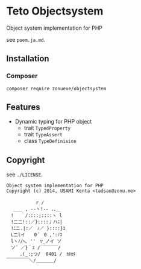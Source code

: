 Teto Objectsystem
=================

Object system implementation for PHP

see `poem.ja.md`.

Installation
------------

### Composer

```
composer require zonuexe/objectsystem
```

Features
--------

* Dynamic typing for PHP object
  * trait `TypedProperty`
  * trait `TypeAssert`
  * class `TypeDefinision`

Copyright
---------

see `./LICENSE`.

    Object system implementation for PHP
    Copyright (c) 2014, USAMI Kenta <tadsan@zonu.me>


```
　　　　　 　r /
　 ＿＿ , --ヽ!-- .､＿
　! 　｀/::::;::::ヽ l
　!二二!::／}::::丿ハﾆ|
　!ﾆニ.|:／　ﾉ／ }::::}ｺ
　L二lイ　　0´　0 ,':ﾉｺ
　lヽﾉ/ﾍ､ ''　▽_ノイ ソ
　ソ´ ／}｀ｽ /￣￣￣￣/
　　　.(_:;つ/  0401 /　ｶﾀｶﾀ
￣￣￣￣￣＼/＿＿＿＿/
```
